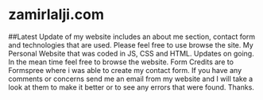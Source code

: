 # zamirlalji.com
##Latest Update of my website includes an about me section, contact form and technologies that are used. Please feel free to use browse the site.
My Personal Website that was coded in JS, CSS and HTML. Updates on going. In the mean time feel free to browse the website. Form Credits are to Formspree where i was able to create my contact form. If you have any comments or concerns send me an email from my website and I will take a look at them to make it better or to see any errors that were found. Thanks.

